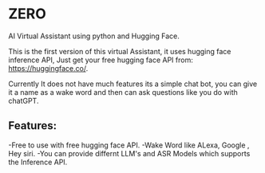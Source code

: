 # ZERO
AI Virtual Assistant using python and Hugging Face.

This is the first version of this virtual Assistant, it uses hugging face inference API, Just get your free hugging face API from: https://huggingface.co/.

Currently It does not have much features its a simple chat bot, you can give it a name as a wake word and then can ask questions like you do with chatGPT.



## Features:

  -Free to use with free hugging face API.
  -Wake Word like ALexa, Google , Hey siri.
  -You can provide differnt LLM's and ASR Models which supports the Inference API.
